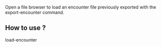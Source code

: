 Open a file browser to load an encounter file previously exported with
the export-encounter command.

## How to use ?

load-encounter

